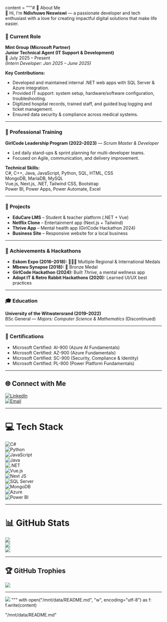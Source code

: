 content = """# 💫 About Me  
👋 Hi, I'm **Ndivhuwo Neswiswi** — a passionate developer and tech enthusiast with a love for creating impactful digital solutions that make life easier.  

### 💼 Current Role  
**Mint Group (Microsoft Partner)**  
**Junior Technical Agent (IT Support & Development)**  
📅 July 2025 – Present  
*(Intern Developer: Jan 2025 – June 2025)*  

**Key Contributions:**  
- Developed and maintained internal .NET web apps with SQL Server & Azure integration.  
- Provided IT support: system setup, hardware/software configuration, troubleshooting.  
- Digitized hospital records, trained staff, and guided bug logging and ticket management.  
- Ensured data security & compliance across medical systems.  

---

### 🚀 Professional Training  
**GirlCode Leadership Program (2022–2023)** — *Scrum Master & Developer*  
- Led daily stand-ups & sprint planning for multi-developer teams.  
- Focused on Agile, communication, and delivery improvement.  

**Technical Skills:**  
C#, C++, Java, JavaScript, Python, SQL, HTML, CSS  
MongoDB, MariaDB, MySQL  
Vue.js, Next.js, .NET, Tailwind CSS, Bootstrap  
Power BI, Power Apps, Power Automate, Excel  

---

### 🧠 Projects  
- **EduCare LMS** – Student & teacher platform (.NET + Vue)  
- **Netflix Clone** – Entertainment app (Next.js + Tailwind)  
- **Thrive App** – Mental health app (GirlCode Hackathon 2024)  
- **Business Site** – Responsive website for a local business  

---

### 🏅 Achievements & Hackathons  
- **Eskom Expo (2016–2018):** 🥇🥈🥉 Multiple Regional & International Medals  
- **Mbewu Synapse (2018):** 🥉 Bronze Medal  
- **GirlCode Hackathon (2024):** Built *Thrive*, a mental wellness app  
- **Adopt IT & Retro Rabbit Hackathons (2020):** Learned UI/UX best practices  

---

### 🎓 Education  
**University of the Witwatersrand (2019–2022)**  
BSc General — *Majors: Computer Science & Mathematics* (Discontinued)  

---

### 📜 Certifications  
- Microsoft Certified: AI-900 (Azure AI Fundamentals)  
- Microsoft Certified: AZ-900 (Azure Fundamentals)  
- Microsoft Certified: SC-900 (Security, Compliance & Identity)  
- Microsoft Certified: PL-900 (Power Platform Fundamentals)  

---

## 🌐 Connect with Me  
[![LinkedIn](https://img.shields.io/badge/LinkedIn-%230077B5.svg?logo=linkedin&logoColor=white)](https://linkedin.com/in/NdivhuwoNeswiswi)  
[![Email](https://img.shields.io/badge/Email-D14836?logo=gmail&logoColor=white)](mailto:ndivhuswiswi@gmail.com)  

---

# 💻 Tech Stack  
![C#](https://img.shields.io/badge/c%23-%23239120.svg?style=for-the-badge&logo=csharp&logoColor=white)  
![Python](https://img.shields.io/badge/python-3670A0?style=for-the-badge&logo=python&logoColor=ffdd54)  
![JavaScript](https://img.shields.io/badge/javascript-%23323330.svg?style=for-the-badge&logo=javascript&logoColor=%23F7DF1E)  
![Java](https://img.shields.io/badge/java-%23ED8B00.svg?style=for-the-badge&logo=openjdk&logoColor=white)  
![.NET](https://img.shields.io/badge/.NET-5C2D91?style=for-the-badge&logo=.net&logoColor=white)  
![Vue.js](https://img.shields.io/badge/vue.js-%2335495e.svg?style=for-the-badge&logo=vuedotjs&logoColor=%234FC08D)  
![Next JS](https://img.shields.io/badge/Next-black?style=for-the-badge&logo=next.js&logoColor=white)  
![SQL Server](https://img.shields.io/badge/SQL%20Server-CC2927?style=for-the-badge&logo=microsoft%20sql%20server&logoColor=white)  
![MongoDB](https://img.shields.io/badge/MongoDB-%234ea94b.svg?style=for-the-badge&logo=mongodb&logoColor=white)  
![Azure](https://img.shields.io/badge/azure-%230072C6.svg?style=for-the-badge&logo=microsoftazure&logoColor=white)  
![Power BI](https://img.shields.io/badge/Power%20BI-F2C811?style=for-the-badge&logo=powerbi&logoColor=black)  

---

# 📊 GitHub Stats  
![](https://github-readme-stats.vercel.app/api?username=23026475&theme=dracula&hide_border=false&include_all_commits=true&count_private=true)  
![](https://github-readme-streak-stats.herokuapp.com/?user=23026475&theme=dracula&hide_border=false)  
![](https://github-readme-stats.vercel.app/api/top-langs/?username=23026475&theme=dracula&hide_border=false&layout=compact)  

---

## 🏆 GitHub Trophies  
![](https://github-profile-trophy.vercel.app/?username=23026475&theme=dracula&no-frame=false&no-bg=true&margin-w=4)  

---

[![](https://visitcount.itsvg.in/api?id=23026475&icon=0&color=0)](https://visitcount.itsvg.in)
"""
with open("/mnt/data/README.md", "w", encoding="utf-8") as f:
    f.write(content)

"/mnt/data/README.md"
